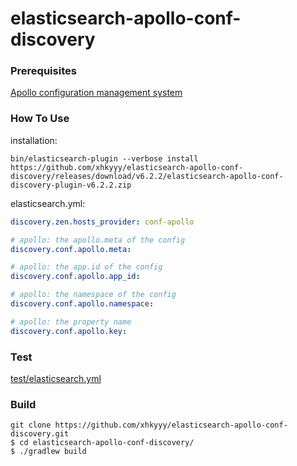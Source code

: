 # elasticsearch-apollo-conf-discovery

### Prerequisites

[Apollo configuration management system](https://github.com/ctripcorp/apollo)


### How To Use

installation:


```
bin/elasticsearch-plugin --verbose install https://github.com/xhkyyy/elasticsearch-apollo-conf-discovery/releases/download/v6.2.2/elasticsearch-apollo-conf-discovery-plugin-v6.2.2.zip
```

elasticsearch.yml:

```yaml
discovery.zen.hosts_provider: conf-apollo

# apollo: the apollo.meta of the config
discovery.conf.apollo.meta:

# apollo: the app.id of the config
discovery.conf.apollo.app_id:

# apollo: the namespace of the config
discovery.conf.apollo.namespace: 

# apollo: the property name
discovery.conf.apollo.key: 
```

### Test

[test/elasticsearch.yml](test/elasticsearch.yml)

### Build

```
git clone https://github.com/xhkyyy/elasticsearch-apollo-conf-discovery.git
$ cd elasticsearch-apollo-conf-discovery/
$ ./gradlew build
```



